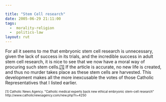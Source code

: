 ```yaml
---

title: "Stem Cell research"
date: 2005-06-29 21:11:00
tags:
  -  morality-religion
  -  politics-law
layout: rut
---
```


<p>For all it seems to me that embryonic stem cell research is unnecessary, given the lack of success in its trials, and the incredible success in adult stem cell research, it is nice to see that we now have a moral way of procuring such stem cells.<a href="http://www.catholicnewsagency.com/new.php?n=4250">[1]</a> If the article is accurate, no new life is created, and thus no murder takes place as these stem cells are harvested.  This development makes all the more inexcusable the votes of those Catholic Representatives that I listed earlier.</p>  <font size="-2"> [1] Catholic News Agency.  "Catholic medical experts back new ethical embryonic stem-cell research" http://www.catholicnewsagency.com/new.php?n=4250 </font>

